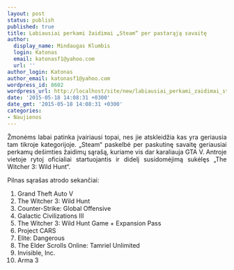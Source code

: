 ```yaml
---
layout: post
status: publish
published: true
title: Labiausiai perkami žaidimai „Steam“ per pastarąją savaitę
author:
  display_name: Mindaugas Klumbis
  login: Katonas
  email: katonasf1@yahoo.com
  url: ''
author_login: Katonas
author_email: katonasf1@yahoo.com
wordpress_id: 8602
wordpress_url: http://localhost/site/new/labiausiai_perkami_zaidimai_steam_per_pastaraja_savaite/
date: '2015-05-18 14:08:31 +0300'
date_gmt: '2015-05-18 14:08:31 +0300'
categories:
- Naujienos
---
```

<p style="text-align: justify;">
	Žmonėms labai patinka įvairiausi topai, nes jie atskleidžia kas yra geriausia tam tikroje kategorijoje. &bdquo;Steam&ldquo; paskelbė per paskutinę savaitę geriausiai perkamų de&scaron;imties žaidimų sąra&scaron;ą, kuriame vis dar karaliauja GTA V. Antroje vietoje rytoj oficialiai startuojantis ir didelį susidomėjimą sukėlęs &bdquo;The Witcher 3: Wild Hunt&ldquo;.</p>
<p>
	Pilnas sąra&scaron;as atrodo sekančiai:</p>
<ol>
<li>
		Grand Theft Auto V</li>
<li>
		The Witcher 3: Wild Hunt</li>
<li>
		Counter-Strike: Global Offensive</li>
<li>
		Galactic Civilizations III</li>
<li>
		The Witcher 3: Wild Hunt Game + Expansion Pass</li>
<li>
		Project CARS</li>
<li>
		Elite: Dangerous</li>
<li>
		The Elder Scrolls Online: Tamriel Unlimited</li>
<li>
		Invisible, Inc.</li>
<li>
		Arma 3</li>
</ol>
